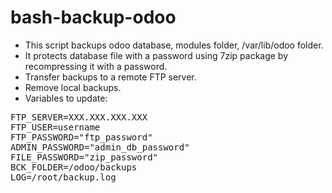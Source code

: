 # bash-backup-odoo
- This script backups odoo database, modules folder, /var/lib/odoo folder.
- It protects database file with a password using 7zip package by recompressing it with a password.
- Transfer backups to a remote FTP server.
- Remove local backups.
- Variables to update:
<pre>
FTP_SERVER=XXX.XXX.XXX.XXX
FTP_USER=username
FTP_PASSWORD="ftp_password"
ADMIN_PASSWORD="admin_db_password"
FILE_PASSWORD="zip_password"
BCK_FOLDER=/odoo/backups
LOG=/root/backup.log
</pre>
 
